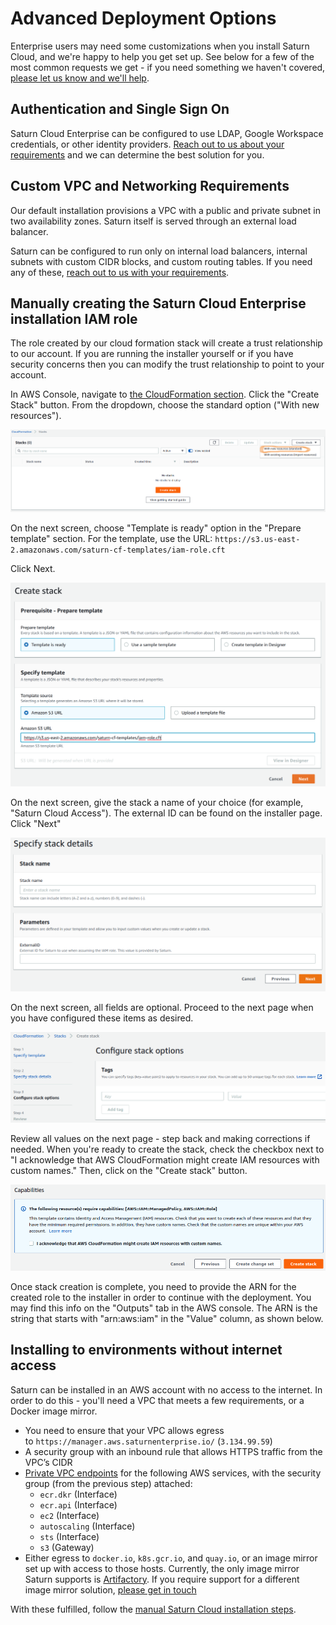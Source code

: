 # Advanced Deployment Options

Enterprise users may need some customizations when you install Saturn Cloud, and we're happy to help you get set up. See below for a few of the most common requests we get - if you need something we haven't covered,
[please let us know and we'll help](/docs).

## Authentication and Single Sign On

Saturn Cloud Enterprise can be configured to use LDAP, Google Workspace credentials, or other identity providers. [Reach out to us about your requirements](/docs) and we can determine the best solution for you.

## Custom VPC and Networking Requirements

Our default installation provisions a VPC with a public and private subnet in two availability zones. Saturn itself is served through an external load balancer.

Saturn can be configured to run only on internal load balancers, internal subnets with custom CIDR blocks, and custom routing tables. If you need any of these, [reach out to us with your requirements](/docs).

<span id="create-role"></span>

## Manually creating the Saturn Cloud Enterprise installation IAM role

The role created by our cloud formation stack will create a trust relationship to our account. If you are running the installer yourself or if you have security concerns then you can modify the trust relationship to point to your account.

In AWS Console, navigate to <a href="https://console.aws.amazon.com/cloudformation" target='_blank' rel='noopener'>the CloudFormation section</a>. Click the "Create Stack" button. From the dropdown, choose the standard option ("With new resources").

<img src="/images/docs/cf-stack.png" alt="Screenshot of AWS Console showing CloudFormation panel, with Create Stack button centered" class="doc-image">

On the next screen, choose "Template is ready" option in the "Prepare template" section. For the template, use the URL: `https://s3.us-east-2.amazonaws.com/saturn-cf-templates/iam-role.cft`

Click Next.

<img src="/images/docs/cf-stack2.png" alt="Screenshot of AWS Console showing Create Stack form" class="doc-image">

On the next screen, give the stack a name of your choice (for example, "Saturn Cloud Access"). The external ID can be found on the installer page. Click "Next"

<img src="/images/docs/cf-stack3.png" alt="Screenshot of AWS Console showing Create Stack form, with Stack Name and Parameters shown" class="doc-image">

On the next screen, all fields are optional. Proceed to the next page when you have configured these items as desired.

<img src="/images/docs/cf-stack4.png" alt="Screenshot of AWS Console showing Configure Stack Options" class="doc-image">

Review all values on the next page - step back and making corrections if needed. When you're ready to create the stack, check the checkbox next to "I acknowledge that AWS CloudFormation might create IAM resources with custom names." Then, click on the "Create stack" button.

<img src="/images/docs/cf-stack5.png" alt="Screenshot of AWS Console showing warning displayed before Create Stack can be selected" class="doc-image">

Once stack creation is complete, you need to provide the ARN for the created role to the installer in order to continue with the deployment. You may find this info on the "Outputs" tab in the AWS console. The ARN is the string that starts with "arn:aws:iam" in the "Value" column, as shown below.

## Installing to environments without internet access

Saturn can be installed in an AWS account with no access to the internet. In order to do this - you'll need a VPC that meets a few requirements, or a Docker image mirror.

-   You need to ensure that your VPC allows egress to `https://manager.aws.saturnenterprise.io/` (`3.134.99.59`)
-   A security group with an inbound rule that allows HTTPS traffic from the VPC’s CIDR
-   [Private VPC endpoints](https://docs.aws.amazon.com/vpc/latest/privatelink/vpc-endpoints.html) for the following AWS services, with the security group (from the previous step) attached:
    -   `ecr.dkr` (Interface)
    -   `ecr.api` (Interface)
    -   `ec2` (Interface)
    -   `autoscaling` (Interface)
    -   `sts` (Interface)
    -   `s3` (Gateway)
-   Either egress to `docker.io`, `k8s.gcr.io`, and `quay.io`, or an image mirror set up with access to those hosts. Currently, the only image mirror Saturn supports is [Artifactory](https://jfrog.com/artifactory/). If you require support for a different image mirror solution, [please get in touch](https://deploy-preview-345--saturn-cloud.netlify.app/docs/reporting-problems/)

With these fulfilled, follow the [manual Saturn Cloud installation steps](<docs/Enterprise/installation/installation.md>).
